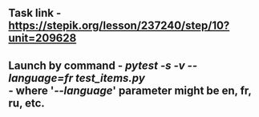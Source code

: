 ## Task link - https://stepik.org/lesson/237240/step/10?unit=209628
## Launch by command - ***pytest -s -v --language=fr test_items.py***<br>- where '***--language***' parameter might be en, fr, ru, etc.
